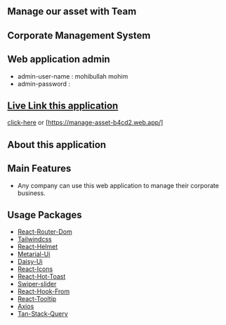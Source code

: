 ## Manage our asset with Team
## Corporate Management System

## Web application admin
- admin-user-name : mohibullah mohim 
- admin-password : 

## [Live Link this application](https://manage-asset-b4cd2.web.app/)
[click-here](https://manage-asset-b4cd2.web.app/) or [https://manage-asset-b4cd2.web.app/]

## About this application 
## Main Features
- Any company can use this web application to manage their corporate business.














## Usage Packages 

- [React-Router-Dom](https://reactrouter.com/en/main) 
- [Tailwindcss](https://tailwindcss.com/)
- [React-Helmet](https://www.npmjs.com/package/react-helmet-async)
- [Metarial-Ui](https://mui.com/material-ui)
- [Daisy-Ui](https://daisyui.com/)
- [React-Icons](https://react-icons.github.io/)
- [React-Hot-Toast](https://react-hot-toast.com/)
- [Swiper-slider](https://swiperjs.com/)
- [React-Hook-From](https://react-hook-form.com/)
- [React-Tooltip](https://react-tooltip.com/)
- [Axios](https://axios-http.com/)
- [Tan-Stack-Query](https://tanstack.com/)